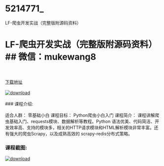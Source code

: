 # 5214771_
LF-爬虫开发实战（完整版附源码资料）
# LF-爬虫开发实战（完整版附源码资料）## 微信：mukewang8
<br/></br>[下载地址](http://www.36tz.cn/article/5214771 "下载地址")
<br/></br>[![download](http://36tz.cn/muke_img/2020_08_1-20-300x194.png "下载地址")](http://www.36tz.cn/article/5214771 "下载地址")
<br/></br>### 课程介绍:<br/></br>适合人群：
零基础小白
课程目标：
Python爬虫小白入门
课程简介：
课程讲解爬虫基础入门、requests模块、数据解析等教程。Python 语法优美、代码简洁、开发效率高、支持的模块多，相关的HTTP请求模块和HTML解析模块非常丰富。还有强大的爬虫Scrapy，以及成熟高效的 scrapy-redis分布式策略。

### 课程截图:
[![download](http://36tz.cn/muke_img/2020_08_2-20.png "下载地址")](http://www.36tz.cn/article/5214771 "下载地址")
